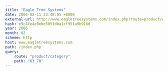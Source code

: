 ```yaml
---
title: "Eagle Tree Systems"
date: 2006-02-11 23:48:05 +0000
external-url: http://www.eagletreesystems.com/index.php?route=product/category&path=63_70
hash: e9c4fe4e8ebe5051dba1cf951a9b916d
year: 2006
month: 02
scheme: http
host: www.eagletreesystems.com
path: /index.php
query:
    route: "product/category"
    path: "63_70"
---
```



